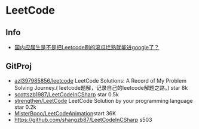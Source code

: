 # LeetCode

## Info
- [国内应届生是不是把Leetcode刷的滚瓜烂熟就能进google了？](https://www.zhihu.com/question/39594307)



## GitProj
- [azl397985856/leetcode](https://github.com/azl397985856/leetcode) LeetCode Solutions: A Record of My Problem Solving Journey.( leetcode题解，记录自己的leetcode解题之路。) star 8k
- [scottszb1987/LeetCodeInCSharp](https://github.com/scottszb1987/LeetCodeInCSharp) star 0.5k
- [strengthen/LeetCode](https://github.com/strengthen/LeetCode) LeetCode Solution by your programming language star 0.2k
- [MisterBooo/LeetCodeAnimation](https://github.com/MisterBooo/LeetCodeAnimation)start 36K
- https://github.com/shangzb87/LeetCodeInCSharp s503